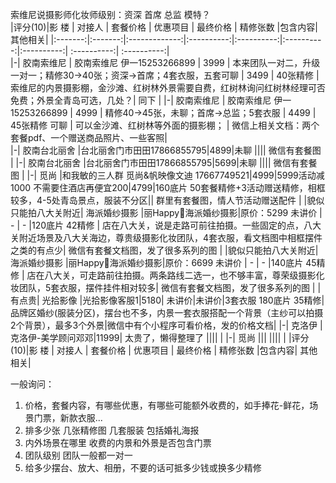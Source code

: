 索维尼说摄影师化妆师级别：资深 首席  总监 模特？  
|评分(10)|影 楼 |   对接人   |      套餐价格     | 优惠项目 | 最终价格 | 精修张数 |包含内容| 其他相关|
|:-------:|:-------:|:-------------:|:----------:|:----------:|:----------:|:----------:| :----------:|  :----------:|     
|-|  胶南索维尼  | 胶南索维尼 伊一15253266899 | 3999  | 本来团队一对二，升级一对一；精修30->40张；资深->首席；4套衣服，五套可聊 | 3499 | 40张精修 | 索维尼的内景摄影棚，金沙滩、红树林外景需要自费，红树林询问红树林经理可否免费；外景全青岛可选，几处？| 同下 |
|-|  胶南索维尼  | 胶南索维尼 伊一15253266899 | 4999  | 精修40->45张，未聊；首席->总监；5套衣服 | 4499 | 45张精修 可聊 | 可以金沙滩、红树林等外面的摄影棚； | 微信上相关文档：两个套餐pdf、一个赠送商品照片、一些客照|  
|-|   胶南台北丽舍 |台北丽舍门市田田17866855795|4899|未聊 |||| 微信有套餐图 | 
|-|   胶南台北丽舍 |台北丽舍门市田田17866855795|5699|未聊 |||| 微信有套餐图 | 
|-|   觅尚 |和我敏的三人群 觅尚&帆映像文迪 17667749521|4999|5999活动减1000 不需要住酒店再便宜200|4799|160底片 50套餐精修+3活动赠送精修，相框较多，4-5处青岛景点，服装不分区|| 群里有套餐图，情人节活动赠送配件 | 
|貌似只能拍八大关附近|   海派婚纱摄影 |丽Happy🌸海派婚纱摄影|原价：5299 未讲价 | - | - |120底片 42精修 | 店在八大关，说是走路可前往拍摄。一些固定的点，八大关附近场景及八大关海边，尊贵级摄影化妆团队，4套衣服，看文档图中相框摆件之类的有点少| 微信有套餐文档图，发了很多系列的图 |
|貌似只能拍八大关附近|   海派婚纱摄影 |丽Happy🌸海派婚纱摄影|原价：6699 未讲价 | - | - |140底片 45精修 | 店在八大关，可走路前往拍摄。两条路线二选一，也不够丰富，尊荣级摄影化妆团队，5套衣服，摆件挂件相对较多| 微信有套餐文档图，发了很多系列的图 |
|有点贵|   光拾影像 |光拾影像客服1|5180| 未讲价|未讲价|3套衣服 180底片 35精修|品牌区婚纱(服装分区)，摆台也不多，内景一套衣服搭配一个背景（主纱可以拍摄2个背景），最多3个外景|微信中有个小程序可看价格，发的价格文档| 
|-|   克洛伊 |克洛伊-美学顾问邓邓|11999| 太贵了，懒得整理了 ||||  | 
|-|   觅尚 ||| ||||  | 
|评分(10)|影 楼 |   对接人   |      套餐价格     | 优惠项目 | 最终价格 | 精修张数 |包含内容| 其他相关|  

一般询问：
  1. 价格，套餐内容，有哪些优惠，有哪些可能额外收费的，如手捧花-鲜花，场景门票，新款衣服...
  2. 排多少张 几张精修图 几套服装 包括婚礼海报  
  3. 内外场景在哪里 收费的内景和外景是否包含门票  
  4. 团队级别 团队一般都一对一  
  5. 给多少摆台、放大、相册，不要的话可抵多少钱或换多少精修

